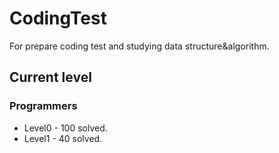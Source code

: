 # CodingTest

For prepare coding test and studying data structure&algorithm.

## Current level

### Programmers

- Level0 - 100 solved.
- Level1 - 40 solved.
